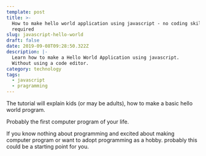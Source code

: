 ```yaml
---
template: post
title: >-
  How to make hello world application using javascript - no coding skills
  required
slug: javascript-hello-world
draft: false
date: 2019-09-08T09:28:50.322Z
description: |-
  Learn how to make a Hello World Application using javascript.
  Without using a code editor.
category: technology
tags:
  - javascript
  - pragramming
---
```

The tutorial will explain kids (or may be adults), how to make a basic hello world program.

Probably the first computer program of your life.

If you know nothing about programming and excited about making computer program or want to adopt programming as a hobby. probably this could be a starting point for you.
